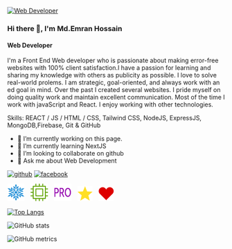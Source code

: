 [![Web Developer](https://scontent.fdac5-2.fna.fbcdn.net/v/t1.18169-9/12809586_781199258681742_89823167606590790_n.jpg?_nc_cat=107&ccb=1-7&_nc_sid=5f2048&_nc_eui2=AeEmq44Oi__f8lM3p_Yf5NC_nnAGIiuAjVSecAYiK4CNVIGefiZGfEAv0pafYzJKTTNKa0etI-m9J1U7HUpHbrJH&_nc_ohc=gEqtCpYf3akQ7kNvgEZedhc&_nc_ht=scontent.fdac5-2.fna&oh=00_AYBGKui9gy01fe-mDNXgKIvQOBKqG80lDnbZcXDzc_8zAA&oe=66932336)](https://scontent.fdac5-2.fna.fbcdn.net/v/t31.18172-8/1974293_482644098537261_4237558372242472969_o.jpg?_nc_cat=101&ccb=1-7&_nc_sid=5f2048&_nc_eui2=AeGz0WjmiAXaSxi76HFMFn0eSAvHSKKtjsRIC8dIoq2OxFfw9KqNtOQvmps88BCYZ4SWhUFoeTZLSB0-frkB-ASt&_nc_ohc=jINivkj0jj0Q7kNvgHk5xEG&_nc_ht=scontent.fdac5-2.fna&oh=00_AYBa-IiXxttBsvkQnAIvg7Yj_JS0c9x7wIrCUE908l9OUw&oe=66931344)


### Hi there 👋, I'm Md.Emran Hossain
#### Web Developer

I'm a Front End Web developer who is passionate about making error-free websites with 100% client satisfaction.I have a passion for learning and sharing my knowledge with others as publicity as possible. I love to solve real-world prolems. I am strategic, goal-oriented, and always work with an ed goal in mind. Over  the past I created several websites. I pride myself on doing quality work and maintain excellent communication. Most of the time I work with javaScript and React. I enjoy working with other technologies.

Skills:  REACT / JS / HTML / CSS, Tailwind CSS, NodeJS, ExpressJS, MongoDB,Firebase, Git & GitHub

- 🔭 I’m currently working on this page. 
- 🌱 I’m currently learning NextJS 
- 👯 I’m looking to collaborate on github 
- 💬 Ask me about Web Development 


[<img src='https://cdn.jsdelivr.net/npm/simple-icons@3.0.1/icons/github.svg' alt='github' height='40'>](https://github.com/https://github.com/Emrandu1989)  [<img src='https://cdn.jsdelivr.net/npm/simple-icons@3.0.1/icons/facebook.svg' alt='facebook' height='40'>](https://www.facebook.com/https://www.facebook.com/Emrandu1989)  

<a href='https://archiveprogram.github.com/'><img src='https://raw.githubusercontent.com/acervenky/animated-github-badges/master/assets/acbadge.gif' width='40' height='40'></a> <a href='https://docs.github.com/en/developers'><img src='https://raw.githubusercontent.com/acervenky/animated-github-badges/master/assets/devbadge.gif' width='40' height='40'></a> <a href='https://github.com/pricing'><img src='https://raw.githubusercontent.com/acervenky/animated-github-badges/master/assets/pro.gif' width='40' height='40'></a> <a href='https://stars.github.com/'><img src='https://raw.githubusercontent.com/acervenky/animated-github-badges/master/assets/starbadge.gif' width='35' height='35'></a> <a href='https://docs.github.com/en/github/supporting-the-open-source-community-with-github-sponsors'><img src='https://raw.githubusercontent.com/acervenky/animated-github-badges/master/assets/sponsorbadge.gif' width='35' height='35'></a> 

[![Top Langs](https://github-readme-stats.vercel.app/api/top-langs/?username=https://github.com/Emrandu1989)](https://github.com/anuraghazra/github-readme-stats)

![GitHub stats](https://github-readme-stats.vercel.app/api?username=https://github.com/Emrandu1989&show_icons=true&count_private=true)  

![GitHub metrics](https://metrics.lecoq.io/https://github.com/Emrandu1989)  


